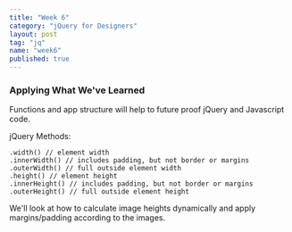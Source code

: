 ```yaml
---
title: "Week 6"
category: "jQuery for Designers"
layout: post
tag: "jq"
name: "week6"
published: true
---
```


### Applying What We've Learned

Functions and app structure will help to future proof jQuery and Javascript code.

jQuery Methods:

    .width() // element width
    .innerWidth() // includes padding, but not border or margins
    .outerWidth() // full outside element width
    .height() // element height
    .innerHeight() // includes padding, but not border or margins
    .outerHeight() // full outside element height

We'll look at how to calculate image heights dynamically and apply margins/padding according to the images. 
